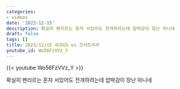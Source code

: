 ```yaml
---
categories:
- videos
date: '2023-12-15'
description: 확실히 펜리르는 혼자 서있어도 전개하려는데 압박감이 장난 아니네
draft: false
tags: []
title: 2023/12/15 세괴GS vs 크샤트리라
youtube_id: Wo56FzVVz_Y
---
```



{{< youtube Wo56FzVVz_Y >}}

확실히 펜리르는 혼자 서있어도 전개하려는데 압박감이 장난 아니네
